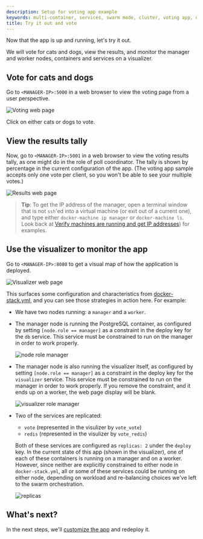```yaml
---
description: Setup for voting app example
keywords: multi-container, services, swarm mode, cluster, voting app, docker-stack.yml, docker stack deploy
title: Try it out and vote
---
```


Now that the app is up and running, let's try it out.

We will vote for cats and dogs, view the
results, and monitor the manager and
worker nodes, containers and services on a visualizer.

## Vote for cats and dogs

Go to `<MANAGER-IP>:5000` in a web browser to view the voting page from a user perspective.

![Voting web page](images/vote.png)

Click on either cats or dogs to vote.

## View the results tally

Now, go to `<MANAGER-IP>:5001` in a web browser to view the voting results
tally, as one might do in the role of poll coordinator. The tally is shown by
percentage in the current configuration of the app. (The voting app sample
accepts only one vote per client, so you won't be able to see your multiple
votes.)

![Results web page](images/vote-results.png)

>**Tip**: To get the IP address of the manager, open a terminal window that
is not `ssh`'ed into a virtual machine (or exit out of a current one), and
type either `docker-machine ip manager` or `docker-machine ls`. Look back at
[Verify machines are running and get IP addresses](node-setup.md#verify-machines-are-running-and-get-ip-addresses)) for
examples.

## Use the visualizer to monitor the app

Go to `<MANAGER-IP>:8080` to get a visual map of how the application is
deployed.

![Visualizer web page](images/visualizer.png)

This surfaces some configuration and characteristics from
[docker-stack.yml](index.md#docker-stackyml), and you can see those strategies in
action here. For example:

*   We have two nodes running: a `manager` and a `worker`.

*   The manager node is running the PostgreSQL container, as configured by setting `[node.role == manager]` as a constraint in the deploy key for the `db` service. This service must be constrained to run on the manager in order to work properly.

    ![node role manager](images/db-manager-constraint.png)

*   The manager node is also running the visualizer itself, as configured by setting `[node.role == manager]` as a constraint in the deploy key for the `visualizer` service. This service must be constrained to run on the manager in order to work properly. If you remove the constraint, and it ends up on a worker, the web page display will be blank.

    ![visualizer role manager](images/visualizer-manager-constraint.png)

*   Two of the services are replicated:

    *   `vote` (represented in the visulizer by `vote_vote`)
    *   `redis` (represented in the visulizer by `vote_redis`)

    Both of these services are configured as `replicas: 2` under
    the `deploy` key. In the current state of this app (shown in the visualizer), one of each of these containers is running on a manager and on a worker. However, since neither are explicitly constrained to either node in `docker-stack.yml`, all or some of these services could be running on either node, depending on workload and re-balancing choices we've left to the swarm orchestration.

    ![replicas](images/replicas-constraint.png)

## What's next?

In the next steps, we'll [customize the app](customize-app.md) and redeploy it.
